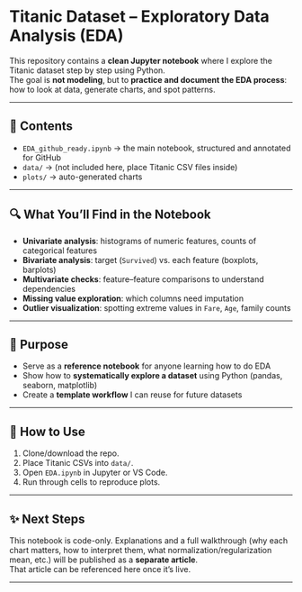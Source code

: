 # Titanic Dataset – Exploratory Data Analysis (EDA)

This repository contains a **clean Jupyter notebook** where I explore the Titanic dataset step by step using Python.  
The goal is **not modeling**, but to **practice and document the EDA process**: how to look at data, generate charts, and spot patterns.

---

## 📂 Contents
- `EDA_github_ready.ipynb` → the main notebook, structured and annotated for GitHub
- `data/` → (not included here, place Titanic CSV files inside)
- `plots/` → auto-generated charts

---

## 🔍 What You’ll Find in the Notebook
- **Univariate analysis**: histograms of numeric features, counts of categorical features  
- **Bivariate analysis**: target (`Survived`) vs. each feature (boxplots, barplots)  
- **Multivariate checks**: feature–feature comparisons to understand dependencies  
- **Missing value exploration**: which columns need imputation  
- **Outlier visualization**: spotting extreme values in `Fare`, `Age`, family counts  

---

## 🚦 Purpose
- Serve as a **reference notebook** for anyone learning how to do EDA  
- Show how to **systematically explore a dataset** using Python (pandas, seaborn, matplotlib)  
- Create a **template workflow** I can reuse for future datasets  

---

## 🚀 How to Use
1. Clone/download the repo.  
2. Place Titanic CSVs into `data/`.  
3. Open `EDA.ipynb` in Jupyter or VS Code.  
4. Run through cells to reproduce plots.  

---

## ✨ Next Steps
This notebook is code-only. Explanations and a full walkthrough (why each chart matters, how to interpret them, what normalization/regularization mean, etc.) will be published as a **separate article**.  
That article can be referenced here once it’s live.  

---
